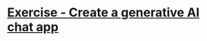 # [Exercise - Create a generative AI chat app](https://microsoftlearning.github.io/mslearn-ai-studio/Instructions/02a-AI-foundry-sdk.html)
